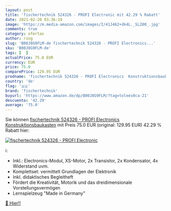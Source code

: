 ```yaml
---
layout: post
title: 'fischertechnik 524326 - PROFI Electronic mit 42.29 % Rabatt'
date: 2021-02-20 03:36:19
image: 'https://m.media-amazon.com/images/I/41J462+dk4L._SL200_.jpg'
comments: true
category: ofertas
author: ring
slug: 'B00J8G9FLM-de fischertechnik 524326 - PROFI Electronics...'
sku: 'B00J8G9FLM-de'
tags: [  ]
actualPrice: 75.0 EUR
currency: EUR
price: 75.0
comparePrice: 129.95 EUR
prodname: 'fischertechnik 524326 - PROFI Electronics  Konstruktionsbaukasten'
country: 'de'
flag: '🇩🇪'
brand: 'fischertechnik'
buyurl: 'https://www.amazon.de/dp/B00J8G9FLM/?tag=tolees0ca-21'
descuento: '42.29'
average: '75.0'
---
```


Sie können [fischertechnik 524326 - PROFI Electronics  Konstruktionsbaukasten](https://www.amazon.de/dp/B00J8G9FLM/?tag=tolees0ca-21) mit Preis 75.0 EUR (original: 129.95 EUR) 42.29 % Rabatt hier:

[![fischertechnik 524326 - PROFI Electronic](https://m.media-amazon.com/images/I/41J462+dk4L._SL200_.jpg)](https://www.amazon.de/dp/B00J8G9FLM/?tag=tolees0ca-21)

ℹ️:

- Inkl.: Electronics-Modul, XS-Motor, 2x Transistor, 2x Kondensator, 4x Widerstand uvm.
- Komplettset: vermittelt Grundlagen der Elektronik
- Inkl. didaktisches Begleitheft
- Fördert die Kreativität, Motorik und das dreidimensionale Vorstellungsvermögen
- Lernspielzeug "Made in Germany"

[🛒 Hier!!](https://www.amazon.de/dp/B00J8G9FLM/?tag=tolees0ca-21)
